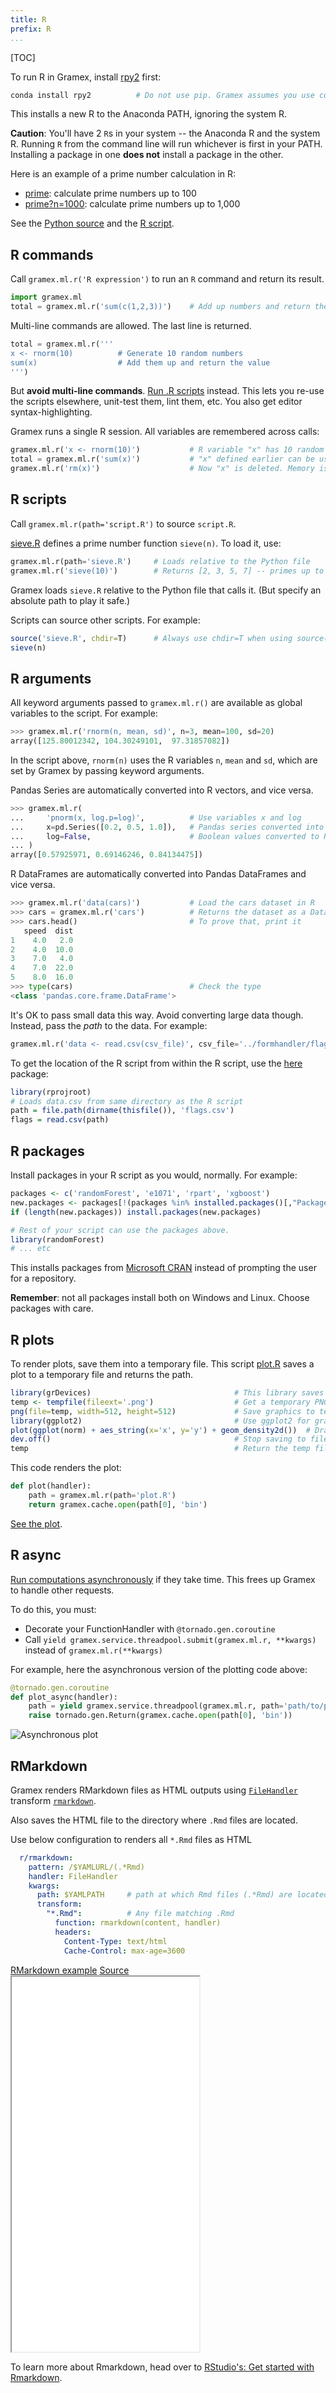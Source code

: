 ```yaml
---
title: R
prefix: R
...
```


[TOC]

To run R in Gramex, install [rpy2](https://rpy2.readthedocs.io/) first:

```bash
conda install rpy2          # Do not use pip. Gramex assumes you use conda
```

This installs a new R to the Anaconda PATH, ignoring the system R.

**Caution**: You'll have 2 `R`s in your system -- the Anaconda R and the system
R. Running `R` from the command line will run whichever is first in your PATH.
Installing a package in one **does not** install a package in the other.

Here is an example of a prime number calculation in R:

- [prime](prime): calculate prime numbers up to 100
- [prime?n=1000](prime?n=1000): calculate prime numbers up to 1,000

See the [Python source](rcalc.py) and the [R script](sieve.R).

## R commands

Call `gramex.ml.r('R expression')` to run an `R` command and return its result.

```python
import gramex.ml
total = gramex.ml.r('sum(c(1,2,3))')    # Add up numbers and return the result
```

Multi-line commands are allowed. The last line is returned.

```python
total = gramex.ml.r('''
x <- rnorm(10)          # Generate 10 random numbers
sum(x)                  # Add them up and return the value
''')
```

But **avoid multi-line commands**. [Run .R scripts](#r-scripts)
instead. This lets you re-use the scripts elsewhere, unit-test them, lint them,
etc. You also get editor syntax-highlighting.

Gramex runs a single R session. All variables are remembered across calls:

```python
gramex.ml.r('x <- rnorm(10)')           # R variable "x" has 10 random numbers
total = gramex.ml.r('sum(x)')           # "x" defined earlier can be used
gramex.ml.r('rm(x)')                    # Now "x" is deleted. Memory is released
```

## R scripts

Call `gramex.ml.r(path='script.R')` to source `script.R`.

[sieve.R](sieve.R) defines a prime number function
`sieve(n)`. To load it, use:

```python
gramex.ml.r(path='sieve.R')     # Loads relative to the Python file
gramex.ml.r('sieve(10)')        # Returns [2, 3, 5, 7] -- primes up to 10
```

Gramex loads `sieve.R` relative to the Python file that calls it. (But specify
an absolute path to play it safe.)

Scripts can source other scripts. For example:

```R
source('sieve.R', chdir=T)      # Always use chdir=T when using source()
sieve(n)
```

## R arguments

All keyword arguments passed to `gramex.ml.r()` are available as global
variables to the script. For example:

```python
>>> gramex.ml.r('rnorm(n, mean, sd)', n=3, mean=100, sd=20)
array([125.80012342, 104.30249101,  97.31857082])
```

In the script above, `rnorm(n)` uses the R variables `n`, `mean` and `sd`, which
are set by Gramex by passing keyword arguments.

Pandas Series are automatically converted into R vectors, and vice versa.

```python
>>> gramex.ml.r(
...     'pnorm(x, log.p=log)',          # Use variables x and log
...     x=pd.Series([0.2, 0.5, 1.0]),   # Pandas series converted into a vector
...     log=False,                      # Boolean values converted to R booleans
... )
array([0.57925971, 0.69146246, 0.84134475])
```

R DataFrames are automatically converted into Pandas DataFrames and vice versa.

```python
>>> gramex.ml.r('data(cars)')           # Load the cars dataset in R
>>> cars = gramex.ml.r('cars')          # Returns the dataset as a DataFrame
>>> cars.head()                         # To prove that, print it
   speed  dist
1    4.0   2.0
2    4.0  10.0
3    7.0   4.0
4    7.0  22.0
5    8.0  16.0
>>> type(cars)                          # Check the type
<class 'pandas.core.frame.DataFrame'>
```

It's OK to pass small data this way. Avoid converting large data though.
Instead, pass the *path* to the data. For example:

```python
gramex.ml.r('data <- read.csv(csv_file)', csv_file='../formhandler/flags.csv')
```

To get the location of the R script from within the R script, use the [here](https://www.rdocumentation.org/packages/here/versions/0.1) package:

```R
library(rprojroot)
# Loads data.csv from same directory as the R script
path = file.path(dirname(thisfile()), 'flags.csv')
flags = read.csv(path)
```

## R packages

Install packages in your R script as you would, normally. For example:

```R
packages <- c('randomForest', 'e1071', 'rpart', 'xgboost')
new.packages <- packages[!(packages %in% installed.packages()[,"Package"])]
if (length(new.packages)) install.packages(new.packages)

# Rest of your script can use the packages above.
library(randomForest)
# ... etc
```

This installs packages from [Microsoft CRAN](https://cran.microsoft.com/)
instead of prompting the user for a repository.

**Remember**: not all packages install both on Windows and Linux. Choose
packages with care.

## R plots

To render plots, save them into a temporary file. This script [plot.R](plot.R)
saves a plot to a temporary file and returns the path.

```R
library(grDevices)                                # This library saves to files
temp <- tempfile(fileext='.png')                  # Get a temporary PNG file name
png(file=temp, width=512, height=512)             # Save graphics to temp file
library(ggplot2)                                  # Use ggplot2 for graphics
plot(ggplot(norm) + aes_string(x='x', y='y') + geom_density2d())  # Draw the plot
dev.off()                                         # Stop saving to file
temp                                              # Return the temp file path
```

This code renders the plot:

```python
def plot(handler):
    path = gramex.ml.r(path='plot.R')
    return gramex.cache.open(path[0], 'bin')
```

[See the plot](plot.png).

## R async

[Run computations asynchronously](../functionhandler/#asynchronous-functions) if
they take time. This frees up Gramex to handle other requests.

To do this, you must:

- Decorate your FunctionHandler with `@tornado.gen.coroutine`
- Call `yield gramex.service.threadpool.submit(gramex.ml.r, **kwargs)` instead
  of `gramex.ml.r(**kwargs)`

For example, here the asynchronous version of the plotting code above:

```python
@tornado.gen.coroutine
def plot_async(handler):
    path = yield gramex.service.threadpool(gramex.ml.r, path='path/to/plot.R')
    raise tornado.gen.Return(gramex.cache.open(path[0], 'bin'))
```

![Asynchronous plot](plot_async.png)

## RMarkdown

Gramex renders RMarkdown files as HTML outputs using
[`FileHandler`](../filehandler/#transforming-content)
transform [`rmarkdown`](http://github.com/gramener/gramex/blob/master/gramex/transforms/rmarkdown.py).

Also saves the HTML file to the directory where `.Rmd` files are located.

Use below configuration to renders all `*.Rmd` files as HTML

```yaml
  r/rmarkdown:
    pattern: /$YAMLURL/(.*Rmd)
    handler: FileHandler
    kwargs:
      path: $YAMLPATH     # path at which Rmd files (.*Rmd) are located
      transform:
        "*.Rmd":          # Any file matching .Rmd
          function: rmarkdown(content, handler)
          headers:
            Content-Type: text/html
            Cache-Control: max-age=3600
```

<div class="example">
  <a class="example-demo" href="RMarkdown-story.Rmd" target="_blank">RMarkdown example</a>
  <a class="example-src" href="http://github.com/gramener/gramex/blob/master/gramex/apps/guide/r/RMarkdown-story.Rmd">Source</a>
</div>

<iframe src="RMarkdown-story.Rmd" style="height: 600px !important"></iframe>

To learn more about Rmarkdown, head over to
[RStudio's: Get started with Rmarkdown](https://rmarkdown.rstudio.com/lesson-1.html).
